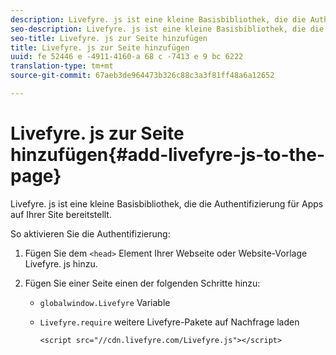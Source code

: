 ```yaml
---
description: Livefyre. js ist eine kleine Basisbibliothek, die die Authentifizierung für Apps auf Ihrer Site bereitstellt.
seo-description: Livefyre. js ist eine kleine Basisbibliothek, die die Authentifizierung für Apps auf Ihrer Site bereitstellt.
seo-title: Livefyre. js zur Seite hinzufügen
title: Livefyre. js zur Seite hinzufügen
uuid: fe 52446 e -4911-4160-a 68 c -7413 e 9 bc 6222
translation-type: tm+mt
source-git-commit: 67aeb3de964473b326c88c3a3f81ff48a6a12652

---
```



# Livefyre. js zur Seite hinzufügen{#add-livefyre-js-to-the-page}

Livefyre. js ist eine kleine Basisbibliothek, die die Authentifizierung für Apps auf Ihrer Site bereitstellt.

So aktivieren Sie die Authentifizierung:

1. Fügen Sie dem `<head>` Element Ihrer Webseite oder Website-Vorlage Livefyre. js hinzu.
1. Fügen Sie einer Seite einen der folgenden Schritte hinzu:

   * `globalwindow.Livefyre` Variable
   * `Livefyre.require` weitere Livefyre-Pakete auf Nachfrage laden

      ```
      <script src="//cdn.livefyre.com/Livefyre.js"></script>
      ```

